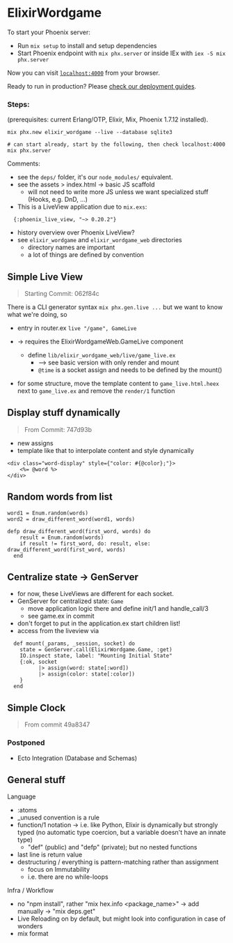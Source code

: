 # ElixirWordgame

To start your Phoenix server:

  * Run `mix setup` to install and setup dependencies
  * Start Phoenix endpoint with `mix phx.server` or inside IEx with `iex -S mix phx.server`

Now you can visit [`localhost:4000`](http://localhost:4000) from your browser.

Ready to run in production? Please [check our deployment guides](https://hexdocs.pm/phoenix/deployment.html).



### Steps:
(prerequisites: current Erlang/OTP, Elixir, Mix, Phoenix 1.7.12 installed).
```
mix phx.new elixir_wordgame --live --database sqlite3

# can start already, start by the following, then check localhost:4000
mix phx.server
```

Comments:
* see the `deps/` folder, it's our `node_modules/` equivalent.
* see the assets > index.html -> basic JS scaffold
  * will not need to write more JS unless we want specialized stuff (Hooks, e.g. DnD, ...)
* This is a LiveView application due to `mix.exs`:
```
  {:phoenix_live_view, "~> 0.20.2"}
```
* history overview over Phoenix LiveView?
* see `elixir_wordgame` and `elixir_wordgame_web` directories
  * directory names are important
  * a lot of things are defined by convention

## Simple Live View
> Starting Commit: 062f84c

There is a CLI generator syntax `mix phx.gen.live ...` but we want to know what we're doing, so

* entry in router.ex
`live "/game", GameLive`
* -> requires the ElixirWordgameWeb.GameLive component
  * define `lib/elixir_wordgame_web/live/game_live.ex`
    * --> see basic version with only render and mount
    * `@time` is a socket assign and needs to be defined by the mount()

* for some structure, move the template content to `game_live.html.heex` next to `game_live.ex` and remove the `render/1` function 

## Display stuff dynamically
> From Commit: 747d93b

* new assigns
* template like that to interpolate content and style dynamically
```
<div class="word-display" style={"color: #{@color};"}>
    <%= @word %>
</div>
```

## Random words from list
```
word1 = Enum.random(words)
word2 = draw_different_word(word1, words)

defp draw_different_word(first_word, words) do
    result = Enum.random(words)
    if result != first_word, do: result, else: draw_different_word(first_word, words)
  end

```

## Centralize state -> GenServer
* for now, these LiveViews are different for each socket.
* GenServer for centralized state: `Game`
  * move application logic there and define init/1 and handle_call/3
  * see game.ex in commit 
* don't forget to put in the application.ex start children list!
* access from the liveview via

```
  def mount(_params, _session, socket) do
    state = GenServer.call(ElixirWordgame.Game, :get)
    IO.inspect state, label: "Mounting Initial State"
    {:ok, socket
          |> assign(word: state[:word])
          |> assign(color: state[:color])
    }
  end
```

## Simple Clock
> From commit 49a8347




### Postponed
* Ecto Integration (Database and Schemas) 


## General stuff
Language
* :atoms
* _unused convention is a rule
* function/1 notation -> i.e. like Python, Elixir is dynamically but strongly typed (no automatic type coercion, but a variable doesn't have an innate type)
  * "def" (public) and "defp" (private); but no nested functions
* last line is return value
* destructuring / everything is pattern-matching rather than assignment
  * focus on Immutability
  * i.e. there are no while-loops

Infra / Workflow
* no "npm install", rather "mix hex.info <package_name>" -> add manually -> "mix deps.get"
* Live Reloading on by default, but might look into configuration in case of wonders
* mix format